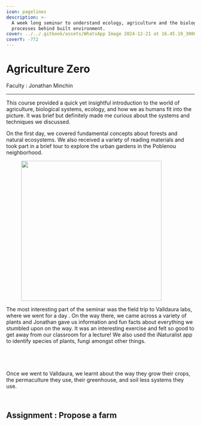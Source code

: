 ```yaml
---
icon: pagelines
description: >-
  A week long seminar to understand ecology, agriculture and the biological
  processes behind built environment.
cover: ../../.gitbook/assets/WhatsApp Image 2024-12-21 at 16.45.19_3000d0b0.jpg
coverY: -772
---
```


# Agriculture Zero

Faculty : Jonathan Minchin&#x20;

***



This course provided a quick yet insightful introduction to the world of agriculture, biological systems, ecology, and how we as humans fit into the picture. It was brief but definitely made me curious about the systems and techniques we discussed.&#x20;

On the first day, we covered fundamental concepts about forests and natural ecosystems. We also received a variety of reading materials and took part in a brief tour to explore the urban gardens in the Poblenou neighborhood.

<figure><img src="../../.gitbook/assets/WhatsApp Image 2024-12-21 at 15.45.49_6e77a578.jpg" alt="" width="375"><figcaption></figcaption></figure>



The most interesting part of the seminar was the field trip to Valldaura labs, where we went for a day . On the way there, we came across a variety of plants and Jonathan gave us information and fun facts about everything we stumbled upon on the way. It was an interesting exercise and felt so good to get away from our classroom for a lecture! We also used the iNaturalist app to identify species of plants, fungi amongst other things.&#x20;



<div><figure><img src="../../.gitbook/assets/WhatsApp Image 2024-12-21 at 15.45.49_9e11cced.jpg" alt=""><figcaption></figcaption></figure> <figure><img src="../../.gitbook/assets/WhatsApp Image 2024-12-21 at 15.45.49_31b843a2.jpg" alt=""><figcaption></figcaption></figure> <figure><img src="../../.gitbook/assets/WhatsApp Image 2024-12-21 at 15.45.49_b8b9eb87.jpg" alt=""><figcaption></figcaption></figure></div>

<figure><img src="../../.gitbook/assets/WhatsApp Image 2024-12-21 at 15.45.49_c6728dd6.jpg" alt=""><figcaption></figcaption></figure>

Once we went to Valldaura, we learnt about the way they grow their crops, the permaculture they use, their greenhouse, and soil less systems they use.&#x20;



<div><figure><img src="../../.gitbook/assets/WhatsApp Image 2024-12-21 at 15.45.49_911598d2 (1).jpg" alt=""><figcaption></figcaption></figure> <figure><img src="../../.gitbook/assets/WhatsApp Image 2024-12-21 at 15.45.49_ecf1d929.jpg" alt=""><figcaption></figcaption></figure></div>





## Assignment : Propose a farm





<figure><img src="../../.gitbook/assets/Screenshot 2024-12-20 181642.jpg" alt=""><figcaption></figcaption></figure>















